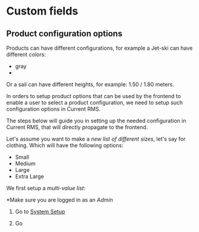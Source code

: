 # Custom fields

## Product configuration options

Products can have different configurations, for example a Jet-ski can have different colors: 

- gray 
- 

Or a sail can have different heights, for example: 1.50  / 1.80  meters.

In orders to setup product options that can be used by the frontend to enable a user to select a product configuration, we need to setup such configuration options in Current RMS.

The steps below will guide you in setting up the needed configuration in Current RMS, that will directly propagate to the frontend.

Let's assume you want to make a *new list of different sizes*, let's say for clothing. Which will have
the following options:

- Small
- Medium
- Large
- Extra Large

We first setup a _multi-value list_:

*Make sure you are logged in as an _Admin_

1. Go to [System Setup](https://oceanpremium-staging.current-rms.com/admin)

2. Go